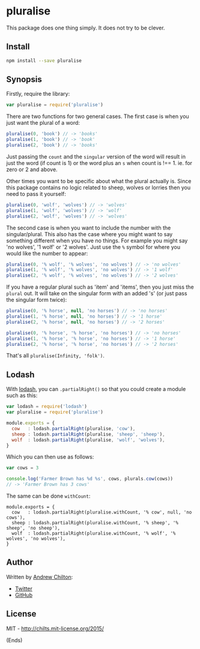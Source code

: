 # pluralise #

This package does one thing simply. It does not try to be clever.

## Install ##

```sh
npm install --save pluralise
```

## Synopsis ##

Firstly, require the library:

```js
var pluralise = require('pluralise')
```

There are two functions for two general cases. The first case is when you just want the plural of a word:

```js
pluralise(0, 'book') // -> 'books'
pluralise(1, 'book') // -> 'book'
pluralise(2, 'book') // -> 'books'
```

Just passing the `count` and the `singular` version of the word will result in just the word (if count is 1)
or the word plus an `s` when count is !== 1. ie. for zero or 2 and above.

Other times you want to be specific about what the plural actually is. Since this package contains no logic related to
sheep, wolves or lorries then you need to pass it yourself:

```js
pluralise(0, 'wolf', 'wolves') // -> 'wolves'
pluralise(1, 'wolf', 'wolves') // -> 'wolf'
pluralise(2, 'wolf', 'wolves') // -> 'wolves'
```

The second case is when you want to include the number with the singular/plural. This also has the case where you might
want to say something different when you have no things. For example you might say 'no wolves', '1 wolf' or '2
wolves'. Just use the `%` symbol for where you would like the number to appear:

```js
pluralise(0, '% wolf', '% wolves', 'no wolves') // -> 'no wolves'
pluralise(1, '% wolf', '% wolves', 'no wolves') // -> '1 wolf'
pluralise(2, '% wolf', '% wolves', 'no wolves') // -> '2 wolves'
```

If you have a regular plural such as 'item' and 'items', then you just miss the `plural` out. It will take on the
singular form with an added 's' (or just pass the singular form twice):

```js
pluralise(0, '% horse', null, 'no horses') // -> 'no horses'
pluralise(1, '% horse', null, 'no horses') // -> '1 horse'
pluralise(2, '% horse', null, 'no horses') // -> '2 horses'

pluralise(0, '% horse', '% horse', 'no horses') // -> 'no horses'
pluralise(1, '% horse', '% horse', 'no horses') // -> '1 horse'
pluralise(2, '% horse', '% horse', 'no horses') // -> '2 horses'
```

That's all `pluralise(Infinity, 'folk')`.

## Lodash ##

With [lodash](https://www.npmjs.com/package/lodash), you can `.partialRight()` so that you could create a module such
as this:

```js
var lodash = require('lodash')
var pluralise = require('pluralise')

module.exports = {
  cow   : lodash.partialRight(pluralise, 'cow'),
  sheep : lodash.partialRight(pluralise, 'sheep', 'sheep'),
  wolf  : lodash.partialRight(pluralise, 'wolf', 'wolves'),
}
```

Which you can then use as follows:

```js
var cows = 3

console.log('Farmer Brown has %d %s', cows, plurals.cow(cows))
// -> 'Farmer Brown has 3 cows'
```

The same can be done `withCount`:

```
module.exports = {
  cow   : lodash.partialRight(pluralise.withCount, '% cow', null, 'no cows'),
  sheep : lodash.partialRight(pluralise.withCount, '% sheep', '% sheep', 'no sheep'),
  wolf  : lodash.partialRight(pluralise.withCount, '% wolf', '% wolves', 'no wolves'),
}
```

## Author ##

Written by [Andrew Chilton](http://chilts.org/):

* [Twitter](https://twitter.com/andychilton)
* [GitHub](https://github.com/chilts/)

## License ##

MIT - http://chilts.mit-license.org/2015/

(Ends)
